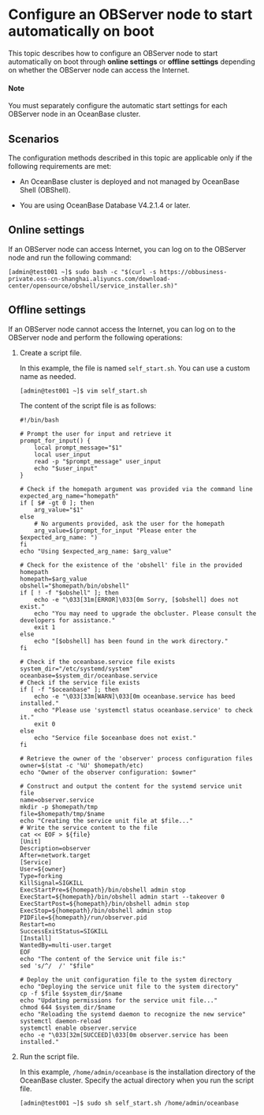 # Configure an OBServer node to start automatically on boot

This topic describes how to configure an OBServer node to start automatically on boot through **online settings** or **offline settings** depending on whether the OBServer node can access the Internet. 

<main id="notice" type='explain'>
  <h4>Note</h4>
  <p>You must separately configure the automatic start settings for each OBServer node in an OceanBase cluster. </p>
</main>

## Scenarios

The configuration methods described in this topic are applicable only if the following requirements are met:

* An OceanBase cluster is deployed and not managed by OceanBase Shell (OBShell). 

* You are using OceanBase Database V4.2.1.4 or later. 

## Online settings

If an OBServer node can access Internet, you can log on to the OBServer node and run the following command: 

```shell
[admin@test001 ~]$ sudo bash -c "$(curl -s https://obbusiness-private.oss-cn-shanghai.aliyuncs.com/download-center/opensource/obshell/service_installer.sh)"
```

## Offline settings

If an OBServer node cannot access the Internet, you can log on to the OBServer node and perform the following operations: 

1. Create a script file.

   In this example, the file is named `self_start.sh`. You can use a custom name as needed. 

   ```shell
   [admin@test001 ~]$ vim self_start.sh
   ```

   The content of the script file is as follows:

   ```shell
   #!/bin/bash
   
   # Prompt the user for input and retrieve it
   prompt_for_input() {
       local prompt_message="$1"
       local user_input
       read -p "$prompt_message" user_input
       echo "$user_input"
   }
   
   # Check if the homepath argument was provided via the command line
   expected_arg_name="homepath"
   if [ $# -gt 0 ]; then
       arg_value="$1"
   else
       # No arguments provided, ask the user for the homepath
       arg_value=$(prompt_for_input "Please enter the $expected_arg_name: ")
   fi
   echo "Using $expected_arg_name: $arg_value"
   
   # Check for the existence of the 'obshell' file in the provided homepath
   homepath=$arg_value
   obshell="$homepath/bin/obshell"
   if [ ! -f "$obshell" ]; then
       echo -e "\033[31m[ERROR]\033[0m Sorry, [$obshell] does not exist."
       echo "You may need to upgrade the obcluster. Please consult the developers for assistance."
       exit 1
   else
       echo "[$obshell] has been found in the work directory."
   fi
   
   # Check if the oceanbase.service file exists
   system_dir="/etc/systemd/system"
   oceanbase=$system_dir/oceanbase.service
   # Check if the service file exists
   if [ -f "$oceanbase" ]; then
       echo -e "\033[33m[WARN]\033[0m oceanbase.service has beed installed."
       echo "Please use 'systemctl status oceanbase.service' to check it."
       exit 0
   else
       echo "Service file $oceanbase does not exist."
   fi
   
   # Retrieve the owner of the 'observer' process configuration files
   owner=$(stat -c '%U' $homepath/etc)
   echo "Owner of the observer configuration: $owner"
   
   # Construct and output the content for the systemd service unit file
   name=observer.service
   mkdir -p $homepath/tmp
   file=$homepath/tmp/$name
   echo "Creating the service unit file at $file..."
   # Write the service content to the file
   cat << EOF > ${file}
   [Unit]
   Description=observer
   After=network.target
   [Service]
   User=${owner}
   Type=forking
   KillSignal=SIGKILL
   ExecStartPre=${homepath}/bin/obshell admin stop
   ExecStart=${homepath}/bin/obshell admin start --takeover 0
   ExecStartPost=${homepath}/bin/obshell admin stop
   ExecStop=${homepath}/bin/obshell admin stop
   PIDFile=${homepath}/run/observer.pid
   Restart=no
   SuccessExitStatus=SIGKILL
   [Install]
   WantedBy=multi-user.target
   EOF
   echo "The content of the Service unit file is:"
   sed 's/^/  /' "$file"
   
   # Deploy the unit configuration file to the system directory
   echo "Deploying the service unit file to the system directory"
   cp -f $file $system_dir/$name
   echo "Updating permissions for the service unit file..."
   chmod 644 $system_dir/$name
   echo "Reloading the systemd daemon to recognize the new service"
   systemctl daemon-reload
   systemctl enable observer.service
   echo -e "\033[32m[SUCCEED]\033[0m observer.service has been installed."
   ```

2. Run the script file.

   In this example, `/home/admin/oceanbase` is the installation directory of the OceanBase cluster. Specify the actual directory when you run the script file. 

   ```shell
   [admin@test001 ~]$ sudo sh self_start.sh /home/admin/oceanbase
   ```
